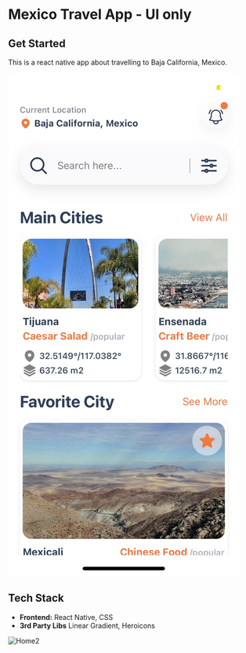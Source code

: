 # Mexico Travel App - UI only

## Get Started
This is a react native app about travelling to Baja California, Mexico.

![Homepage](/assets/showcase/app1.jpeg)

## Tech Stack
- **Frontend:** React Native, CSS
- **3rd Party Libs** Linear Gradient, Heroicons 

![Home2](app2.jpeg)
